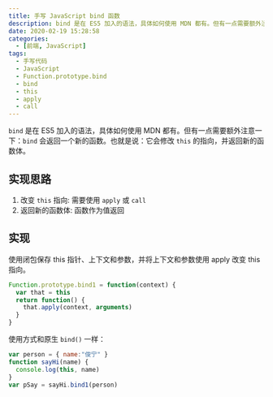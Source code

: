 ```yaml
---
title: 手写 JavaScript bind 函数
description: bind 是在 ES5 加入的语法，具体如何使用 MDN 都有。但有一点需要额外注意一下：bind 会返回一个新的函数。也就是说：它会修改 this 的指向，并返回新的函数体。
date: 2020-02-19 15:28:58
categories:
  - [前端, JavaScript]
tags:
  - 手写代码
  - JavaScript
  - Function.prototype.bind
  - bind
  - this
  - apply
  - call
---
```


`bind` 是在 ES5 加入的语法，具体如何使用 MDN 都有。但有一点需要额外注意一下：`bind` 会返回一个新的函数。也就是说：它会修改 `this` 的指向，并返回新的函数体。

## 实现思路

1. 改变 `this` 指向: 需要使用 `apply` 或 `call`
2. 返回新的函数体: 函数作为值返回

## 实现

使用闭包保存 this 指针、上下文和参数，并将上下文和参数使用 apply 改变 this 指向。

```js
Function.prototype.bind1 = function(context) {
  var that = this
  return function() {
    that.apply(context, arguments)
  }
}
```

使用方式和原生 `bind()` 一样：

```js
var person = { name:"俊宁" }
function sayHi(name) {
  console.log(this, name)
}
var pSay = sayHi.bind1(person)
```
